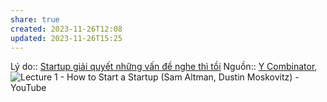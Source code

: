 ```yaml
---
share: true
created: 2023-11-26T12:08
updated: 2023-11-26T15:25
---
```


Lý do:: [Startup giải quyết những vấn đề nghe thì tồi](./Startup%20gi%E1%BA%A3i%20quy%E1%BA%BFt%20nh%E1%BB%AFng%20v%E1%BA%A5n%20%C4%91%E1%BB%81%20nghe%20th%C3%AC%20t%E1%BB%93i.md)
Nguồn:: [Y Combinator](../../../%CE%9E%20Ngu%E1%BB%93n/Y%20Combinator.md), ![Lecture 1 - How to Start a Startup (Sam Altman, Dustin Moskovitz) - YouTube](https://youtu.be/CBYhVcO4WgI?si=s6BJ5d8ZT3xjJXOB&t=564)
